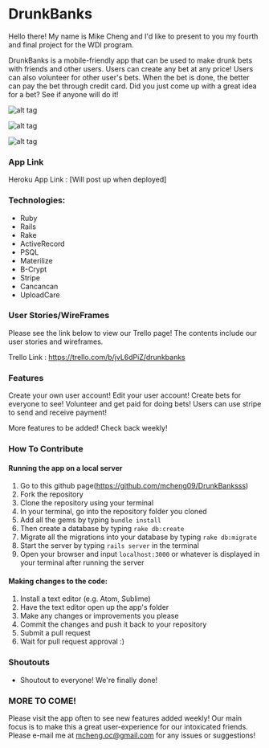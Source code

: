 # DrunkBanks

Hello there! My name is Mike Cheng and I'd like to present to you my fourth and final project for the WDI program.

DrunkBanks is a mobile-friendly app that can be used to make drunk bets with friends and other users. Users can create any bet at any price! Users can also volunteer for other user's bets. When the bet is done, the better can pay the bet through credit card. Did you just come up with a great idea for a bet? See if anyone will do it!  

![alt tag](https://s31.postimg.org/k1q7hkkh7/Screen_Shot_2016_07_21_at_6_36_46_AM.png)

![alt tag](https://s31.postimg.org/m1dafo4or/Screen_Shot_2016_07_21_at_6_38_32_AM.png)

![alt tag](https://s31.postimg.org/x4zm67k17/Screen_Shot_2016_07_21_at_6_38_58_AM.png)

### App Link

Heroku App Link : [Will post up when deployed]

### Technologies:

- Ruby
- Rails
- Rake
- ActiveRecord
- PSQL
- Materilize
- B-Crypt
- Stripe
- Cancancan
- UploadCare


### User Stories/WireFrames

Please see the link below to view our Trello page! The contents include our user stories and wireframes.

Trello Link : https://trello.com/b/jvL6dPiZ/drunkbanks

### Features

Create your own user account!
Edit your user account!
Create bets for everyone to see!
Volunteer and get paid for doing bets!
Users can use stripe to send and receive payment!

More features to be added! Check back weekly!

### How To Contribute

#### Running the app on a local server

1. Go to this github page(https://github.com/mcheng09/DrunkBanksss)
2. Fork the repository
3. Clone the repository using your terminal
4. In your terminal, go into the repository folder you cloned
5. Add all the gems by typing `bundle install`
6. Then create a database by typing `rake db:create`
7. Migrate all the migrations into your database by typing `rake db:migrate`
8. Start the server by typing `rails server` in the terminal
9. Open your browser and input `localhost:3000` or whatever is displayed in your terminal after running the server

#### Making changes to the code:

1. Install a text editor (e.g. Atom, Sublime)
2. Have the text editor open up the app's folder
3. Make any changes or improvements you please
4. Commit the changes and push it back to your repository
5. Submit a pull request
6. Wait for pull request approval :)

### Shoutouts

- Shoutout to everyone! We're finally done!

### MORE TO COME!

Please visit the app often to see new features added weekly! Our main focus is to make this a great user-experience for our intoxicated friends. Please e-mail me at mcheng.oc@gmail.com for any issues or suggestions!
